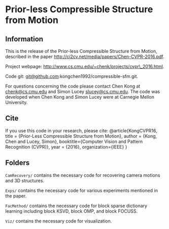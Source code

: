 # Prior-less Compressible Structure from Motion
## Information
This is the release of the Prior-less Compressible Structure from Motion, described in the paper http://ci2cv.net/media/papers/Chen-CVPR-2016.pdf.

Project webpage: http://www.cs.cmu.edu/~chenk/projects/cvpr\_2016.html.

Code git: git@github.com:kongchen1992/compressible-sfm.git.

For questions concerning the code please contact Chen Kong at <chenk@cs.cmu.edu> and Simon Lucey <slucey@cs.cmu.edu>.
The code was developed when Chen Kong and Simon Lucey were at Carnegie Mellon University.

## Cite
If you use this code in your research, please cite:
@article{KongCVPR16, 
  title = {Prior-Less Compressible Structure from Motion},
  author = {Kong, Chen and Lucey, Simon},
  booktitle={Computer Vision and Pattern Recognition (CVPR)},
  year = {2016},
  organization={IEEE}
}

## Folders
`CamRecovery/` contains the necessary code for recovering camera motions and 3D structures.

`Exps/` contains the necessary code for various experiments mentioned in the paper.

`FacMethod/` contains the necessary code for block sparse dictionary learning including block KSVD, block OMP, and block FOCUSS.

`Viz/` contains the necessary code for visualization.
